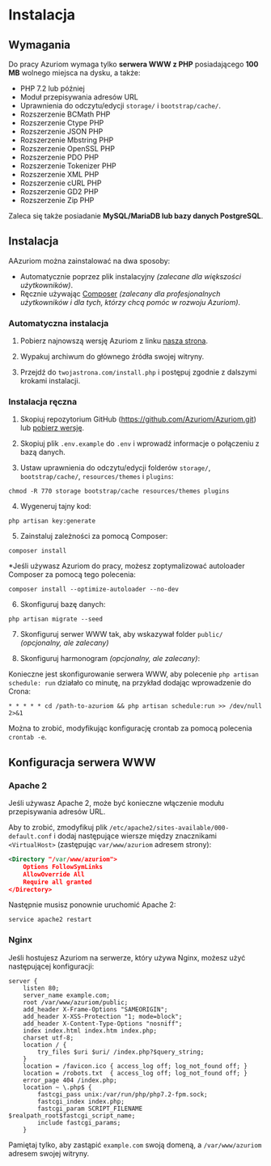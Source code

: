 # Instalacja

## Wymagania

Do pracy Azuriom wymaga tylko **serwera WWW z PHP** posiadającego **100 MB**
wolnego miejsca na dysku, a także:

 - PHP 7.2 lub później
 - Moduł przepisywania adresów URL
 - Uprawnienia do odczytu/edycji `storage/` i `bootstrap/cache/`.
 - Rozszerzenie BCMath PHP 
 - Rozszerzenie Ctype PHP 
 - Rozszerzenie JSON PHP 
 - Rozszerzenie Mbstring PHP 
 - Rozszerzenie OpenSSL PHP 
 - Rozszerzenie PDO PHP 
 - Rozszerzenie Tokenizer PHP 
 - Rozszerzenie XML PHP 
 - Rozszerzenie cURL PHP 
 - Rozszerzenie GD2 PHP 
 - Rozszerzenie Zip PHP 

Zaleca się także posiadanie **MySQL/MariaDB lub bazy danych PostgreSQL**.

## Instalacja
AAzuriom można zainstalować na dwa sposoby:

- Automatycznie poprzez plik instalacyjny _(zalecane dla większości użytkowników)_.
- Ręcznie używając [Composer](https://getcomposer.org/) _(zalecany dla profesjonalnych użytkowników i dla tych, którzy chcą pomóc w rozwoju Azuriom)_.

### Automatyczna instalacja

1. Pobierz najnowszą wersję Azuriom z linku [nasza strona](https://azuriom.com/download).

2. Wypakuj archiwum do głównego źródła swojej witryny.

3. Przejdź do `twojastrona.com/install.php` i postępuj zgodnie z dalszymi krokami instalacji.

### Instalacja ręczna

1. Skopiuj repozytorium GitHub (https://github.com/Azuriom/Azuriom.git) lub [pobierz wersję](https://github.com/Azuriom/Azuriom/release).

2. Skopiuj plik `.env.example` do `.env` i wprowadź informacje o połączeniu z bazą danych.

3. Ustaw uprawnienia do odczytu/edycji folderów `storage/`, `bootstrap/cache/`, `resources/themes` i `plugins`:
```
chmod -R 770 storage bootstrap/cache resources/themes plugins
```

4. Wygeneruj tajny kod:
```
php artisan key:generate
```

5. Zainstaluj zależności za pomocą Composer:
```
composer install
```

  *Jeśli używasz Azuriom do pracy, możesz zoptymalizować autoloader Composer za pomocą tego polecenia:
```
composer install --optimize-autoloader --no-dev
```

6. Skonfiguruj bazę danych:
```
php artisan migrate --seed
```

7. Skonfiguruj serwer WWW tak, aby wskazywał folder `public/` _(opcjonalny, ale zalecany)_

8. Skonfiguruj harmonogram _(opcjonalny, ale zalecany)_:

Konieczne jest skonfigurowanie serwera WWW, aby polecenie `php artisan schedule: run` działało co minutę, na przykład dodając wprowadzenie do Crona:
 ```
* * * * * cd /path-to-azuriom && php artisan schedule:run >> /dev/null 2>&1
 ```
Można to zrobić, modyfikując konfigurację crontab za pomocą polecenia `crontab -e`.

## Konfiguracja serwera WWW

### Apache 2

Jeśli używasz Apache 2, może być konieczne włączenie modułu przepisywania adresów URL.

Aby to zrobić, zmodyfikuj plik `/etc/apache2/sites-available/000-default.conf` i dodaj następujące wiersze 
między znacznikami `<VirtualHost>` (zastępując `var/www/azuriom` adresem strony):
```xml
<Directory "/var/www/azuriom">
    Options FollowSymLinks
    AllowOverride All
    Require all granted
</Directory>
```

Następnie musisz ponownie uruchomić Apache 2:
```
service apache2 restart
```

### Nginx

Jeśli hostujesz Azuriom na serwerze, który używa Nginx, możesz użyć następującej konfiguracji:

```
server {
    listen 80;
    server_name example.com;
    root /var/www/azuriom/public;
    add_header X-Frame-Options "SAMEORIGIN";
    add_header X-XSS-Protection "1; mode=block";
    add_header X-Content-Type-Options "nosniff";
    index index.html index.htm index.php;
    charset utf-8;
    location / {
        try_files $uri $uri/ /index.php?$query_string;
    }
    location = /favicon.ico { access_log off; log_not_found off; }
    location = /robots.txt  { access_log off; log_not_found off; }
    error_page 404 /index.php;
    location ~ \.php$ {
        fastcgi_pass unix:/var/run/php/php7.2-fpm.sock;
        fastcgi_index index.php;
        fastcgi_param SCRIPT_FILENAME $realpath_root$fastcgi_script_name;
        include fastcgi_params;
    }
```

Pamiętaj tylko, aby zastąpić `example.com` swoją domeną, a `/var/www/azuriom` adresem swojej witryny.
